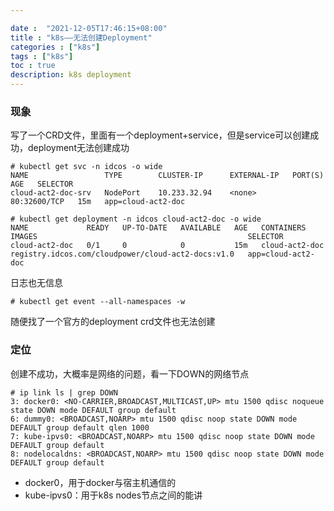 ```yaml
---

date :  "2021-12-05T17:46:15+08:00" 
title : "k8s——无法创建Deployment" 
categories : ["k8s"] 
tags : ["k8s"] 
toc : true
description: k8s deployment
---
```


### 现象

写了一个CRD文件，里面有一个deployment+service，但是service可以创建成功，deployment无法创建成功

```
# kubectl get svc -n idcos -o wide
NAME                 TYPE        CLUSTER-IP      EXTERNAL-IP   PORT(S)        AGE   SELECTOR
cloud-act2-doc-srv   NodePort    10.233.32.94    <none>        80:32600/TCP   15m   app=cloud-act2-doc
```

```
# kubectl get deployment -n idcos cloud-act2-doc -o wide
NAME             READY   UP-TO-DATE   AVAILABLE   AGE   CONTAINERS       IMAGES                                               SELECTOR
cloud-act2-doc   0/1     0            0           15m   cloud-act2-doc   registry.idcos.com/cloudpower/cloud-act2-docs:v1.0   app=cloud-act2-doc
```

日志也无信息

```
# kubectl get event --all-namespaces -w
```

随便找了一个官方的deployment crd文件也无法创建

### 定位

创建不成功，大概率是网络的问题，看一下DOWN的网络节点

```
# ip link ls | grep DOWN
3: docker0: <NO-CARRIER,BROADCAST,MULTICAST,UP> mtu 1500 qdisc noqueue state DOWN mode DEFAULT group default
6: dummy0: <BROADCAST,NOARP> mtu 1500 qdisc noop state DOWN mode DEFAULT group default qlen 1000
7: kube-ipvs0: <BROADCAST,NOARP> mtu 1500 qdisc noop state DOWN mode DEFAULT group default
8: nodelocaldns: <BROADCAST,NOARP> mtu 1500 qdisc noop state DOWN mode DEFAULT group default
```

- docker0，用于docker与宿主机通信的
- kube-ipvs0：用于k8s nodes节点之间的能讲